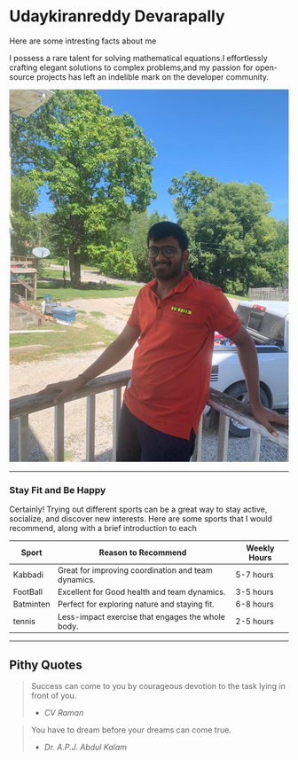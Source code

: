 # Udaykiranreddy Devarapally

Here are some intresting facts about me

I possess a rare talent for solving mathematical equations.I effortlessly crafting elegant solutions to complex problems,and my passion for open-source projects has left an indelible mark on the developer community.

![Uday](UdayPhoto.jpeg)

---

### Stay Fit and Be Happy

Certainly! Trying out different sports can be a great way to stay active, socialize, and discover new interests. Here are some sports that I would recommend, along with a brief introduction to each

| Sport           | Reason to Recommend                                   | Weekly Hours |
| --------------- | ----------------------------------------------------- | ------------ |
| Kabbadi       | Great for improving coordination and team dynamics.  | 5-7 hours    |
| FootBall          | Excellent for Good health and team dynamics.      | 3-5 hours    |
| Batminten          | Perfect for exploring nature and staying fit.         | 6-8 hours    |
| tennis        | Less-impact exercise that engages the whole body.      | 2-5 hours    |

---

## Pithy Quotes

> Success can come to you by courageous devotion to the task lying in front of you.
> -  *CV Raman*

>You have to dream before your dreams can come true.
> -  *Dr. A.P.J. Abdul Kalam*
